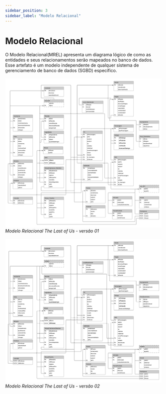 ```yaml
---
sidebar_position: 3
sidebar_label: "Modelo Relacional"
---
```


# Modelo Relacional

O Modelo Relacional(MREL) apresenta um diagrama lógico de como as entidades e seus relacionamentos serão mapeados no banco de dados. Esse artefato é um modelo independente de qualquer sistema de gerenciamento de banco de dados (SGBD) específico.
<br> <br>
![Representação do Modelo Relacional](../../static/img/MREL.png)
*Modelo Relacional The Last of Us - versão 01*
<br> <br> 
![Representação do Modelo Relacional](../../static/img/MREL-V2.png)
*Modelo Relacional The Last of Us - versão 02*

